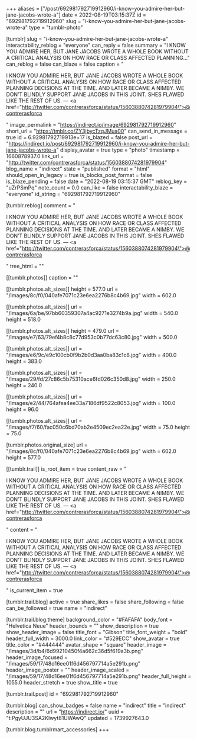 +++
aliases = ["/post/692981792719912960/i-know-you-admire-her-but-jane-jacobs-wrote-a"]
date = 2022-08-19T03:15:37Z
id = "692981792719912960"
slug = "i-know-you-admire-her-but-jane-jacobs-wrote-a"
type = "tumblr-photo"

[tumblr]
slug = "i-know-you-admire-her-but-jane-jacobs-wrote-a"
interactability_reblog = "everyone"
can_reply = false
summary = "I KNOW YOU ADMIRE HER, BUT JANE JACOBS WROTE A WHOLE BOOK WITHOUT A CRITICAL ANALYSIS ON HOW RACE OR CLASS AFFECTED PLANNING..."
can_reblog = false
can_blaze = false
caption = "<p>I KNOW YOU ADMIRE HER, BUT JANE JACOBS WROTE A WHOLE BOOK WITHOUT A CRITICAL ANALYSIS ON HOW RACE OR CLASS AFFECTED PLANNING DECISIONS AT THE TIME. AND LATER BECAME A NIMBY. WE DON&rsquo;T BLINDLY SUPPORT JANE JACOBS IN THIS JOINT. SHES FLAWED LIKE THE REST OF US. — <a href=\"http://twitter.com/contrerasforca/status/1560388074281979904\">@contrerasforca</a></p>"
image_permalink = "https://indirect.io/image/692981792719912960"
short_url = "https://tmblr.co/ZY3jbycTzqJMua00"
can_send_in_message = true
id = 6.92981792719913e+17
is_blazed = false
post_url = "https://indirect.io/post/692981792719912960/i-know-you-admire-her-but-jane-jacobs-wrote-a"
display_avatar = true
type = "photo"
timestamp = 1660878937.0
link_url = "http://twitter.com/contrerasforca/status/1560388074281979904"
blog_name = "indirect"
state = "published"
format = "html"
should_open_in_legacy = true
is_blocks_post_format = false
is_blaze_pending = false
date = "2022-08-19 03:15:37 GMT"
reblog_key = "uZrPSmPq"
note_count = 0.0
can_like = false
interactability_blaze = "everyone"
id_string = "692981792719912960"

[tumblr.reblog]
comment = "<p>I KNOW YOU ADMIRE HER, BUT JANE JACOBS WROTE A WHOLE BOOK WITHOUT A CRITICAL ANALYSIS ON HOW RACE OR CLASS AFFECTED PLANNING DECISIONS AT THE TIME. AND LATER BECAME A NIMBY. WE DON’T BLINDLY SUPPORT JANE JACOBS IN THIS JOINT. SHES FLAWED LIKE THE REST OF US. — <a href=\"http://twitter.com/contrerasforca/status/1560388074281979904\">@contrerasforca</a></p>"
tree_html = ""

[[tumblr.photos]]
caption = ""

[[tumblr.photos.alt_sizes]]
height = 577.0
url = "/images/8c/f0/040afe7071c23e6ea2276b8c4b69.jpg"
width = 602.0

[[tumblr.photos.alt_sizes]]
url = "/images/6a/be/97bb60359307a4ac9271e3274b9a.jpg"
width = 540.0
height = 518.0

[[tumblr.photos.alt_sizes]]
height = 479.0
url = "/images/e7/63/79ef4b8c8c77d953c0b77dc63c80.jpg"
width = 500.0

[[tumblr.photos.alt_sizes]]
url = "/images/e6/9c/e9c100cb0f9b2b0d3aa0ba83c1c8.jpg"
width = 400.0
height = 383.0

[[tumblr.photos.alt_sizes]]
url = "/images/29/fd/27c86c5b75310ace6fd026c350d8.jpg"
width = 250.0
height = 240.0

[[tumblr.photos.alt_sizes]]
url = "/images/e2/44/764afea4ee33a7186df9522c8053.jpg"
width = 100.0
height = 96.0

[[tumblr.photos.alt_sizes]]
url = "/images/f7/60/fac050c6bd70ab2e4509ec2ea22e.jpg"
width = 75.0
height = 75.0

[tumblr.photos.original_size]
url = "/images/8c/f0/040afe7071c23e6ea2276b8c4b69.jpg"
width = 602.0
height = 577.0

[[tumblr.trail]]
is_root_item = true
content_raw = "<p>I KNOW YOU ADMIRE HER, BUT JANE JACOBS WROTE A WHOLE BOOK WITHOUT A CRITICAL ANALYSIS ON HOW RACE OR CLASS AFFECTED PLANNING DECISIONS AT THE TIME. AND LATER BECAME A NIMBY. WE DON’T BLINDLY SUPPORT JANE JACOBS IN THIS JOINT. SHES FLAWED LIKE THE REST OF US. — <a href=\"http://twitter.com/contrerasforca/status/1560388074281979904\">@contrerasforca</a></p>"
content = "<p>I KNOW YOU ADMIRE HER, BUT JANE JACOBS WROTE A WHOLE BOOK WITHOUT A CRITICAL ANALYSIS ON HOW RACE OR CLASS AFFECTED PLANNING DECISIONS AT THE TIME. AND LATER BECAME A NIMBY. WE DON&rsquo;T BLINDLY SUPPORT JANE JACOBS IN THIS JOINT. SHES FLAWED LIKE THE REST OF US. &mdash; <a href=\"http://twitter.com/contrerasforca/status/1560388074281979904\">@contrerasforca</a></p>"
is_current_item = true

[tumblr.trail.blog]
active = true
share_likes = false
share_following = false
can_be_followed = true
name = "indirect"

[tumblr.trail.blog.theme]
background_color = "#FAFAFA"
body_font = "Helvetica Neue"
header_bounds = ""
show_description = true
show_header_image = false
title_font = "Gibson"
title_font_weight = "bold"
header_full_width = 3000.0
link_color = "#529ECC"
show_avatar = true
title_color = "#444444"
avatar_shape = "square"
header_image = "/images/3d/b4/6d99210450f4a662c36d5f619a3b.png"
header_image_focused = "/images/59/17/48d16ee01f6d456797714a5e291b.png"
header_image_poster = ""
header_image_scaled = "/images/59/17/48d16ee01f6d456797714a5e291b.png"
header_full_height = 1055.0
header_stretch = true
show_title = true

[tumblr.trail.post]
id = "692981792719912960"

[tumblr.blog]
can_show_badges = false
name = "indirect"
title = "indirect"
description = ""
url = "https://indirect.io/"
uuid = "t:PgyUJU3SA2Klwyt81UWAwQ"
updated = 1739927643.0

[tumblr.blog.tumblrmart_accessories]
+++
